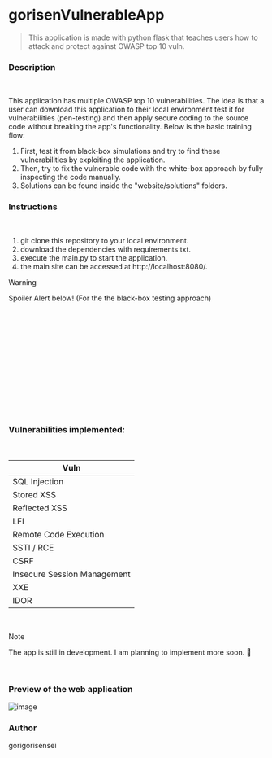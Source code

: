 # gorisenVulnerableApp
> This application is made with python flask that teaches users how to attack and protect against OWASP top 10 vuln.


###  Description

<br>

This application has multiple OWASP top 10 vulnerabilities. The idea is that a user can download this application to their local environment test it for vulnerabilities (pen-testing) and then apply secure coding to the source code without breaking the app's functionality. 
Below is the basic training flow:

1. First, test it from black-box simulations and try to find these vulnerabilities by exploiting the application.
2. Then, try to fix the vulnerable code with the white-box approach by fully inspecting the code manually.
3. Solutions can be found inside the "website/solutions" folders.


### Instructions
<br>

1. git clone this repository to your local environment.
2. download the dependencies with requirements.txt.
3. execute the main.py to start the application.
4. the main site can be accessed at http://localhost:8080/.

> [!WARNING]
>Spoiler Alert below! (For the the black-box testing approach)


<br>
<br>
<br>
<br>
<br>
<br>
<br>
<br>
<br>
<br>
<br>
<br>

 
### Vulnerabilities implemented:
<br>

| Vuln       |
| ------------- | 
| SQL Injection    |
| Stored XSS     |
| Reflected XSS | 
| LFI | 
| Remote Code Execution | 
| SSTI / RCE | 
| CSRF | 
| Insecure Session Management |
| XXE | 
| IDOR |

 
<br>

> [!NOTE]
> The app is still in development. I am planning to implement more soon. :space_invader:

<br>


###  Preview of the web application

![image](https://github.com/gorigorisensei/gorisenVulnerableApp/assets/46886933/cd4c8ee3-8f0d-4673-800c-82f90062b57c)

### Author

gorigorisensei